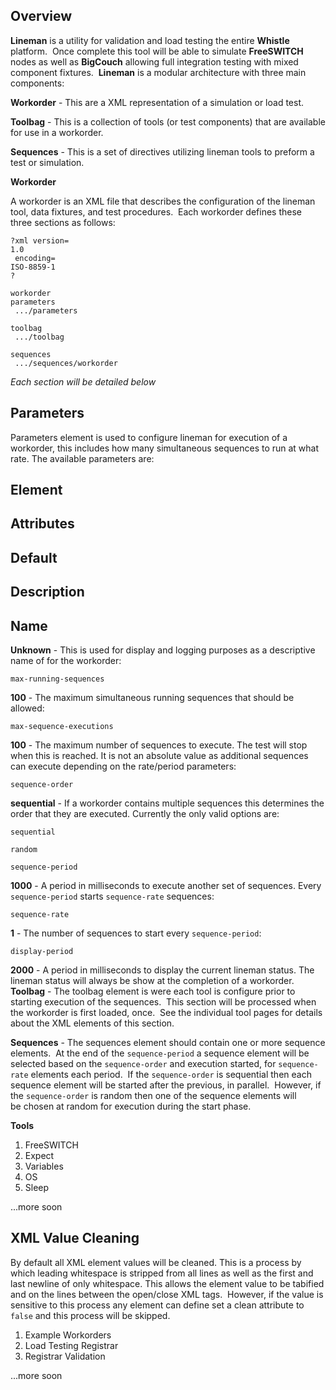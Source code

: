 ## Overview



**Lineman** is a utility for validation and load testing the entire **Whistle** platform.  Once complete this tool will be able to simulate **FreeSWITCH** nodes as well as **BigCouch** allowing full integration testing with mixed component fixtures.  **Lineman** is a modular architecture with three main components:

**Workorder** - This are a XML representation of a simulation or load test.

**Toolbag** - This is a collection of tools (or test components) that are available for use in a workorder.

**Sequences** - This is a set of directives utilizing lineman tools to preform a test or simulation.

**Workorder**

A workorder is an XML file that describes the configuration of the lineman tool, data fixtures, and test procedures.  Each workorder defines these three sections as follows:
```
?xml version=
1.0
 encoding=
ISO-8859-1
?

workorder
parameters
 .../parameters

toolbag
 .../toolbag

sequences
 .../sequences/workorder
```

*Each section will be detailed below*

## Parameters

Parameters element is used to configure lineman for execution of a workorder, this includes how many simultaneous sequences to run at what rate. The available parameters are: 


## Element


## Attributes


## Default


## Description


## Name


**Unknown** - This is used for display and logging purposes as a descriptive name of for the workorder:

`max-running-sequences`

**100** - The maximum simultaneous running sequences that should be allowed:

`max-sequence-executions`

**100** - The maximum number of sequences to execute. The test will stop when this is reached. It is not an absolute value as additional sequences can execute depending on the rate/period parameters:

`sequence-order`

**sequential** - If a workorder contains multiple sequences this determines the order that they are executed. Currently the only valid options are:

`sequential`
 
`random`

`sequence-period`


**1000** - A period in milliseconds to execute another set of sequences. Every `sequence-period` starts `sequence-rate` sequences:

`sequence-rate`

**1** - The number of sequences to start every `sequence-period`:

`display-period`

**2000** - A period in milliseconds to display the current lineman status. The lineman status will always be show at the completion of a workorder.
 
**Toolbag** - The toolbag element is were each tool is configure prior to starting execution of the sequences.  This section will be processed when the workorder is first loaded, once.  See the individual tool pages for details about the XML elements of this section.

**Sequences** - The sequences element should contain one or more sequence elements.  At the end of the `sequence-period` a sequence element will be selected based on the `sequence-order` and execution started, for `sequence-rate` elements each period.  If the `sequence-order` is sequential then each sequence element will be started after the previous, in parallel.  However, if the `sequence-order` is 
random then one of the sequence elements will be chosen at random for execution during the start phase.  

**Tools**

1. FreeSWITCH
2. Expect
3. Variables
4. OS
5. Sleep

...more soon

## XML Value Cleaning

By default all XML element values will be cleaned. This is a process by which leading whitespace is stripped from all lines as well as the first and last newline of only whitespace. This allows the element value to be tabified and on the lines between the open/close XML tags.  However, if the value is sensitive to this process any element can define set a clean attribute to `false` and this process will be skipped.

1. Example Workorders
2. Load Testing Registrar
3. Registrar Validation

...more soon
